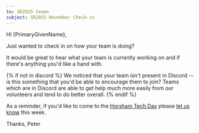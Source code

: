 ```yaml
---
to: SR2025 teams
subject: SR2025 November Check-in
---
```


Hi {PrimaryGivenName},

Just wanted to check in on how your team is doing?

It would be great to hear what your team is currently working on and if there's
anything you'd like a hand with.

{% if not in discord %}
We noticed that your team isn't present in Discord -- is this something that
you'd be able to encourage them to join? Teams which are in Discord are able to
get help much more easily from our volunteers and tend to do better overall.
{% endif %}

As a reminder, if you'd like to come to the [Horsham Tech Day][horsham-tech-day]
please [let us know][tech-day-signup] this week.

Thanks,
Peter

[horsham-tech-day]: https://studentrobotics.org/events/sr2025/horsham-tech-day-november/
[tech-day-signup]: https://forms.gle/SpZnqpUAaRbxwy2C9
